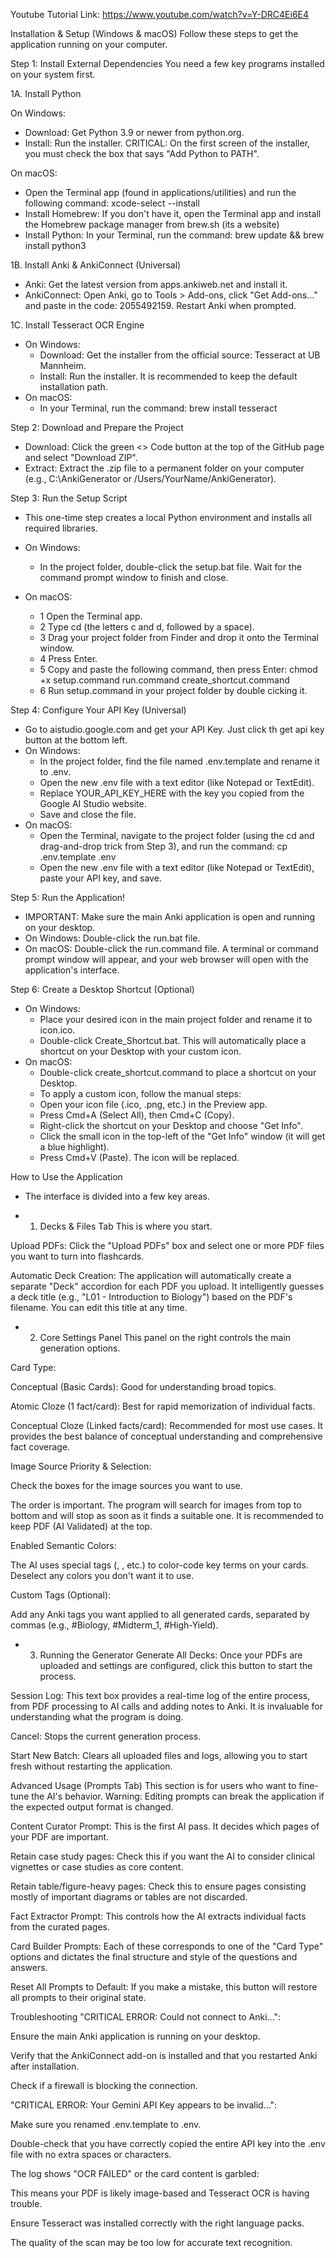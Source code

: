 Youtube Tutorial Link: 
https://www.youtube.com/watch?v=Y-DRC4Ei6E4

Installation & Setup (Windows & macOS)
Follow these steps to get the application running on your computer.

Step 1: Install External Dependencies
You need a few key programs installed on your system first.

1A. Install Python

On Windows:
- Download: Get Python 3.9 or newer from python.org. 
- Install: Run the installer. CRITICAL: On the first screen of the installer, you must check the box that says "Add Python to PATH".

On macOS:
- Open the Terminal app (found in applications/utilities) and run the following command:  xcode-select --install
- Install Homebrew: If you don't have it, open the Terminal app and install the Homebrew package manager from brew.sh (its a website)
- Install Python: In your Terminal, run the command:   brew update && brew install python3

1B. Install Anki & AnkiConnect (Universal)
- Anki: Get the latest version from apps.ankiweb.net and install it.
- AnkiConnect: Open Anki, go to Tools > Add-ons, click "Get Add-ons..." and paste in the code: 2055492159. Restart Anki when prompted.

1C. Install Tesseract OCR Engine
- On Windows:
  - Download: Get the installer from the official source: Tesseract at UB Mannheim.
  - Install: Run the installer. It is recommended to keep the default installation path.
- On macOS:
  - In your Terminal, run the command:   brew install tesseract

Step 2: Download and Prepare the Project
- Download: Click the green <> Code button at the top of the GitHub page and select "Download ZIP".
- Extract: Extract the .zip file to a permanent folder on your computer (e.g., C:\AnkiGenerator or /Users/YourName/AnkiGenerator).

Step 3: Run the Setup Script
- This one-time step creates a local Python environment and installs all required libraries.
- On Windows:
  - In the project folder, double-click the setup.bat file. Wait for the command prompt window to finish and close.

- On macOS:
  - 1 Open the Terminal app.
  - 2 Type cd (the letters c and d, followed by a space).
  - 3 Drag your project folder from Finder and drop it onto the Terminal window.
  - 4 Press Enter.
  - 5 Copy and paste the following command, then press Enter:
  chmod +x setup.command run.command create_shortcut.command
  - 6 Run setup.command in your project folder by double cicking it.

Step 4: Configure Your API Key (Universal)
- Go to aistudio.google.com and get your API Key. Just click th get api key button at the bottom left.
- On Windows: 
  - In the project folder, find the file named .env.template and rename it to .env.
  - Open the new .env file with a text editor (like Notepad or TextEdit).
  - Replace YOUR_API_KEY_HERE with the key you copied from the Google AI Studio website.
  - Save and close the file.
- On macOS: 
  - Open the Terminal, navigate to the project folder (using the cd and drag-and-drop trick from Step 3), and run the command:   cp .env.template .env
  - Open the new .env file with a text editor (like Notepad or TextEdit), paste your API key, and save.

Step 5: Run the Application!
- IMPORTANT: Make sure the main Anki application is open and running on your desktop.
- On Windows: Double-click the run.bat file.
- On macOS: Double-click the run.command file.
A terminal or command prompt window will appear, and your web browser will open with the application's interface.

Step 6: Create a Desktop Shortcut (Optional)
- On Windows:
  - Place your desired icon in the main project folder and rename it to icon.ico.
  - Double-click Create_Shortcut.bat. This will automatically place a shortcut on your Desktop with your custom icon.
- On macOS:
  - Double-click create_shortcut.command to place a shortcut on your Desktop.
  - To apply a custom icon, follow the manual steps:
  - Open your icon file (.ico, .png, etc.) in the Preview app.
  - Press Cmd+A (Select All), then Cmd+C (Copy).
  - Right-click the shortcut on your Desktop and choose "Get Info".
  - Click the small icon in the top-left of the "Get Info" window (it will get a blue highlight).
  - Press Cmd+V (Paste). The icon will be replaced.





How to Use the Application
- The interface is divided into a few key areas.

-  1. Decks & Files Tab
This is where you start.

Upload PDFs: Click the "Upload PDFs" box and select one or more PDF files you want to turn into flashcards.

Automatic Deck Creation: The application will automatically create a separate "Deck" accordion for each PDF you upload. It intelligently guesses a deck title (e.g., "L01 - Introduction to Biology") based on the PDF's filename. You can edit this title at any time.

- 2. Core Settings Panel
This panel on the right controls the main generation options.

Card Type:

Conceptual (Basic Cards): Good for understanding broad topics.

Atomic Cloze (1 fact/card): Best for rapid memorization of individual facts.

Conceptual Cloze (Linked facts/card): Recommended for most use cases. It provides the best balance of conceptual understanding and comprehensive fact coverage.

Image Source Priority & Selection:

Check the boxes for the image sources you want to use.

The order is important. The program will search for images from top to bottom and will stop as soon as it finds a suitable one. It is recommended to keep PDF (AI Validated) at the top.

Enabled Semantic Colors:

The AI uses special tags (<pos>, <neg>, etc.) to color-code key terms on your cards. Deselect any colors you don't want it to use.



Custom Tags (Optional):

Add any Anki tags you want applied to all generated cards, separated by commas (e.g., #Biology, #Midterm_1, #High-Yield).



- 3. Running the Generator
Generate All Decks: Once your PDFs are uploaded and settings are configured, click this button to start the process.

Session Log: This text box provides a real-time log of the entire process, from PDF processing to AI calls and adding notes to Anki. It is invaluable for understanding what the program is doing.

Cancel: Stops the current generation process.

Start New Batch: Clears all uploaded files and logs, allowing you to start fresh without restarting the application.



Advanced Usage (Prompts Tab)
This section is for users who want to fine-tune the AI's behavior. Warning: Editing prompts can break the application if the expected output format is changed.

Content Curator Prompt: This is the first AI pass. It decides which pages of your PDF are important.

Retain case study pages: Check this if you want the AI to consider clinical vignettes or case studies as core content.

Retain table/figure-heavy pages: Check this to ensure pages consisting mostly of important diagrams or tables are not discarded.

Fact Extractor Prompt: This controls how the AI extracts individual facts from the curated pages.

Card Builder Prompts: Each of these corresponds to one of the "Card Type" options and dictates the final structure and style of the questions and answers.

Reset All Prompts to Default: If you make a mistake, this button will restore all prompts to their original state.




Troubleshooting
"CRITICAL ERROR: Could not connect to Anki...":

Ensure the main Anki application is running on your desktop.

Verify that the AnkiConnect add-on is installed and that you restarted Anki after installation.

Check if a firewall is blocking the connection.

"CRITICAL ERROR: Your Gemini API Key appears to be invalid...":

Make sure you renamed .env.template to .env.

Double-check that you have correctly copied the entire API key into the .env file with no extra spaces or characters.

The log shows "OCR FAILED" or the card content is garbled:

This means your PDF is likely image-based and Tesseract OCR is having trouble.

Ensure Tesseract was installed correctly with the right language packs.

The quality of the scan may be too low for accurate text recognition.
